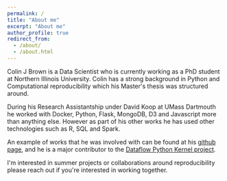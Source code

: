 ```yaml
---
permalink: /
title: "About me"
excerpt: "About me"
author_profile: true
redirect_from: 
  - /about/
  - /about.html
---
```


Colin J Brown is a Data Scientist who is currently working as a PhD student at Northern Illinois University. Colin has a strong background in Python and Computational reproducibility which his Master's thesis was structured around.

During his Research Assistantship under David Koop at UMass Dartmouth he worked with Docker, Python, Flask, MongoDB, D3 and Javascript more than anything else. However as part of his other works he has used other technologies such as R, SQL and Spark.

An example of works that he was involved with can be found at his [github page](https://github.com/colinjbrown), and he is a major contributor to the [Dataflow Python Kernel project](https://github.com/dataflownb/dfkernel).

I'm interested in summer projects or collaborations around reproducibility please reach out if you're interested in working together.
